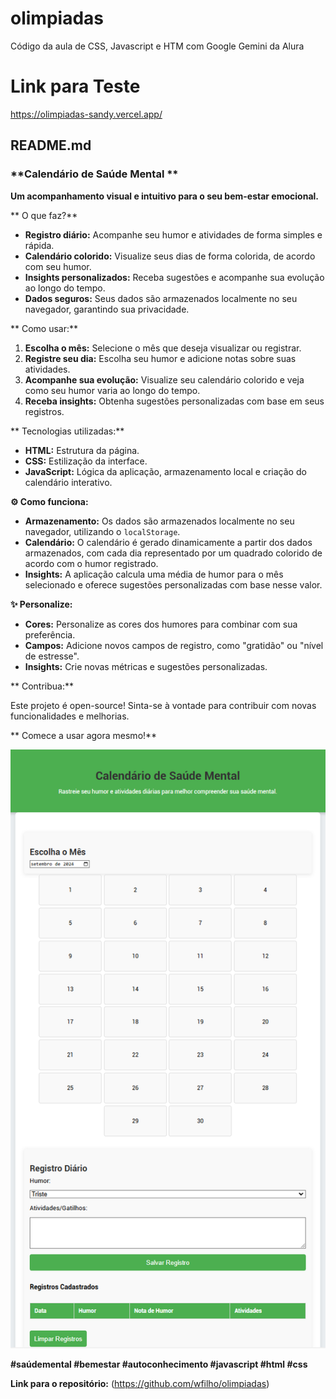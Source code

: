 # olimpiadas
Código da aula de CSS, Javascript e HTM com Google Gemini da Alura

# Link para Teste
https://olimpiadas-sandy.vercel.app/

## **README.md**

### **Calendário de Saúde Mental **

**Um acompanhamento visual e intuitivo para o seu bem-estar emocional.**

** O que faz?**

* **Registro diário:** Acompanhe seu humor e atividades de forma simples e rápida.
* **Calendário colorido:** Visualize seus dias de forma colorida, de acordo com seu humor.
* **Insights personalizados:** Receba sugestões e acompanhe sua evolução ao longo do tempo.
* **Dados seguros:** Seus dados são armazenados localmente no seu navegador, garantindo sua privacidade.

** Como usar:**

1. **Escolha o mês:** Selecione o mês que deseja visualizar ou registrar.
2. **Registre seu dia:** Escolha seu humor e adicione notas sobre suas atividades.
3. **Acompanhe sua evolução:** Visualize seu calendário colorido e veja como seu humor varia ao longo do tempo.
4. **Receba insights:** Obtenha sugestões personalizadas com base em seus registros.

** Tecnologias utilizadas:**

* **HTML:** Estrutura da página.
* **CSS:** Estilização da interface.
* **JavaScript:** Lógica da aplicação, armazenamento local e criação do calendário interativo.

**⚙️ Como funciona:**

* **Armazenamento:** Os dados são armazenados localmente no seu navegador, utilizando o `localStorage`.
* **Calendário:** O calendário é gerado dinamicamente a partir dos dados armazenados, com cada dia representado por um quadrado colorido de acordo com o humor registrado.
* **Insights:** A aplicação calcula uma média de humor para o mês selecionado e oferece sugestões personalizadas com base nesse valor.

**✨ Personalize:**

* **Cores:** Personalize as cores dos humores para combinar com sua preferência.
* **Campos:** Adicione novos campos de registro, como "gratidão" ou "nível de estresse".
* **Insights:** Crie novas métricas e sugestões personalizadas.

** Contribua:**

Este projeto é open-source! Sinta-se à vontade para contribuir com novas funcionalidades e melhorias.

** Comece a usar agora mesmo!**

<img src="https://github.com/wfilho/olimpiadas/blob/main/Screenshot_1.png" alt="Imagem da Aplicação">

**#saúdemental #bemestar #autoconhecimento #javascript #html #css**

**Link para o repositório:** (https://github.com/wfilho/olimpiadas)
